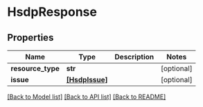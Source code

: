 # HsdpResponse


## Properties
Name | Type | Description | Notes
------------ | ------------- | ------------- | -------------
**resource_type** | **str** |  | [optional] 
**issue** | [**[HsdpIssue]**](HsdpIssue.md) |  | [optional] 

[[Back to Model list]](../README.md#documentation-for-models) [[Back to API list]](../README.md#documentation-for-api-endpoints) [[Back to README]](../README.md)


